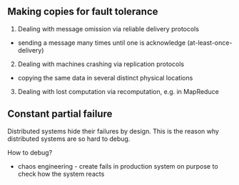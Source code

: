 ## Making copies for fault tolerance
1. Dealing with message omission via reliable delivery protocols
- sending a message many times until one is acknowledge (at-least-once-delivery)
2. Dealing with machines crashing via replication protocols
- copying the same data in several distinct physical locations
3. Dealing with lost computation via recomputation, e.g. in MapReduce

## Constant partial failure
Distributed systems hide their failures by design. This is the reason why distributed systems are so hard to debug.

How to debug?
- chaos engineering - create fails in production system on purpose to check how the system reacts
